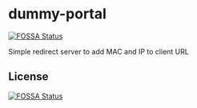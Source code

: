 # dummy-portal
[![FOSSA Status](https://app.fossa.com/api/projects/git%2Bgithub.com%2Fdanyanya%2Fdummy-portal.svg?type=shield)](https://app.fossa.com/projects/git%2Bgithub.com%2Fdanyanya%2Fdummy-portal?ref=badge_shield)

Simple redirect server to add MAC and IP to client URL


## License
[![FOSSA Status](https://app.fossa.com/api/projects/git%2Bgithub.com%2Fdanyanya%2Fdummy-portal.svg?type=large)](https://app.fossa.com/projects/git%2Bgithub.com%2Fdanyanya%2Fdummy-portal?ref=badge_large)